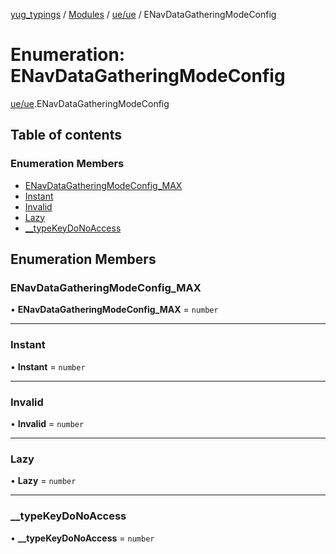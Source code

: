 [yug_typings](../README.md) / [Modules](../modules.md) / [ue/ue](../modules/ue_ue.md) / ENavDataGatheringModeConfig

# Enumeration: ENavDataGatheringModeConfig

[ue/ue](../modules/ue_ue.md).ENavDataGatheringModeConfig

## Table of contents

### Enumeration Members

- [ENavDataGatheringModeConfig\_MAX](ue_ue.ENavDataGatheringModeConfig.md#enavdatagatheringmodeconfig_max)
- [Instant](ue_ue.ENavDataGatheringModeConfig.md#instant)
- [Invalid](ue_ue.ENavDataGatheringModeConfig.md#invalid)
- [Lazy](ue_ue.ENavDataGatheringModeConfig.md#lazy)
- [\_\_typeKeyDoNoAccess](ue_ue.ENavDataGatheringModeConfig.md#__typekeydonoaccess)

## Enumeration Members

### ENavDataGatheringModeConfig\_MAX

• **ENavDataGatheringModeConfig\_MAX** = `number`

___

### Instant

• **Instant** = `number`

___

### Invalid

• **Invalid** = `number`

___

### Lazy

• **Lazy** = `number`

___

### \_\_typeKeyDoNoAccess

• **\_\_typeKeyDoNoAccess** = `number`

